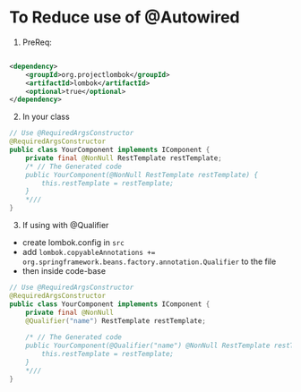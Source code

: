 # To Reduce use of @Autowired

1. PreReq:

```xml

<dependency>
    <groupId>org.projectlombok</groupId>
    <artifactId>lombok</artifactId>
    <optional>true</optional>
</dependency> 
```

2. In your class

```java
// Use @RequiredArgsConstructor
@RequiredArgsConstructor
public class YourComponent implements IComponent {
	private final @NonNull RestTemplate restTemplate;
	/* // The Generated code
	public YourComponent(@NonNull RestTemplate restTemplate) {
		this.restTemplate = restTemplate;
	}
	*///
}
```

3. If using with @Qualifier

- create lombok.config in `src`
- add `lombok.copyableAnnotations += org.springframework.beans.factory.annotation.Qualifier` to the file
- then inside code-base

```java
// Use @RequiredArgsConstructor
@RequiredArgsConstructor
public class YourComponent implements IComponent {
	private final @NonNull
	@Qualifier("name") RestTemplate restTemplate;
	
	/* // The Generated code
	public YourComponent(@Qualifier("name") @NonNull RestTemplate restTemplate) {
		this.restTemplate = restTemplate;
	}
	*///
}
```